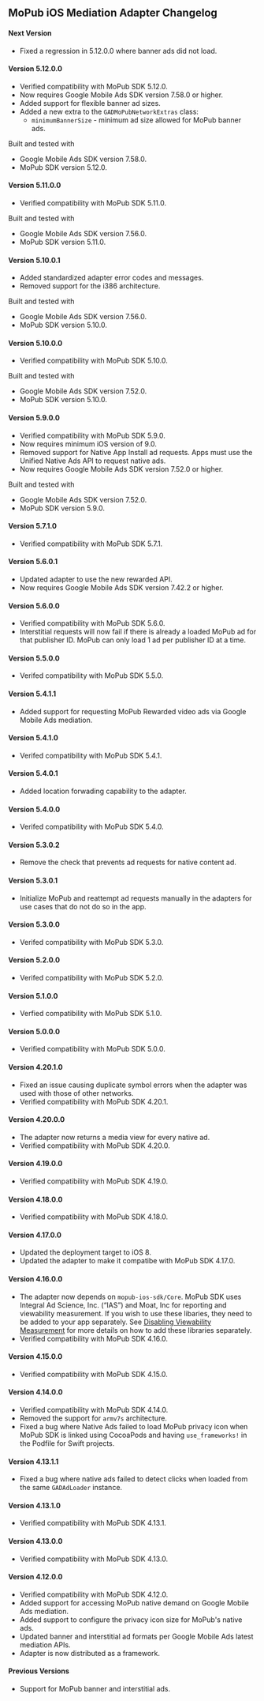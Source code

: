 ## MoPub iOS Mediation Adapter Changelog

#### Next Version
- Fixed a regression in 5.12.0.0 where banner ads did not load.

#### Version 5.12.0.0
- Verified compatibility with MoPub SDK 5.12.0.
- Now requires Google Mobile Ads SDK version 7.58.0 or higher.
- Added support for flexible banner ad sizes.
- Added a new extra to the `GADMoPubNetworkExtras` class:
  * `minimumBannerSize` - minimum ad size allowed for MoPub banner ads.

Built and tested with
- Google Mobile Ads SDK version 7.58.0.
- MoPub SDK version 5.12.0.

#### Version 5.11.0.0
- Verified compatibility with MoPub SDK 5.11.0.

Built and tested with
- Google Mobile Ads SDK version 7.56.0.
- MoPub SDK version 5.11.0.

#### Version 5.10.0.1
- Added standardized adapter error codes and messages.
- Removed support for the i386 architecture.

Built and tested with
- Google Mobile Ads SDK version 7.56.0.
- MoPub SDK version 5.10.0.

#### Version 5.10.0.0
- Verified compatibility with MoPub SDK 5.10.0.

Built and tested with
- Google Mobile Ads SDK version 7.52.0.
- MoPub SDK version 5.10.0.

#### Version 5.9.0.0
- Verified compatibility with MoPub SDK 5.9.0.
- Now requires minimum iOS version of 9.0.
- Removed support for Native App Install ad requests. Apps must use the Unified Native Ads API to request native ads.
- Now requires Google Mobile Ads SDK version 7.52.0 or higher.

Built and tested with
- Google Mobile Ads SDK version 7.52.0.
- MoPub SDK version 5.9.0.

#### Version 5.7.1.0
- Verified compatibility with MoPub SDK 5.7.1.

#### Version 5.6.0.1
- Updated adapter to use the new rewarded API.
- Now requires Google Mobile Ads SDK version 7.42.2 or higher.

#### Version 5.6.0.0
- Verified compatibility with MoPub SDK 5.6.0.
- Interstitial requests will now fail if there is already a loaded MoPub ad for that publisher ID. MoPub can only load 1 ad per publisher ID at a time.

#### Version 5.5.0.0
- Verifed compatibility with MoPub SDK 5.5.0.

#### Version 5.4.1.1
- Added support for requesting MoPub Rewarded video ads via Google Mobile Ads mediation.

#### Version 5.4.1.0
- Verifed compatibility with MoPub SDK 5.4.1.

#### Version 5.4.0.1
- Added location forwading capability to the adapter.

#### Version 5.4.0.0
- Verifed compatibility with MoPub SDK 5.4.0.

#### Version 5.3.0.2
- Remove the check that prevents ad requests for native content ad.

#### Version 5.3.0.1
- Initialize MoPub and reattempt ad requests manually in the adapters for use cases that do not do so in the app.

#### Version 5.3.0.0
- Verifed compatibility with MoPub SDK 5.3.0.

#### Version 5.2.0.0
- Verifed compatibility with MoPub SDK 5.2.0.

#### Version 5.1.0.0
- Verfied compatibility with MoPub SDK 5.1.0.

#### Version 5.0.0.0
- Verified compatibility with MoPub SDK 5.0.0.

#### Version 4.20.1.0
- Fixed an issue causing duplicate symbol errors when the adapter was used with
  those of other networks.
- Verified compatibility with MoPub SDK 4.20.1.

#### Version 4.20.0.0
- The adapter now returns a media view for every native ad.
- Verified compatibility with MoPub SDK 4.20.0.

#### Version 4.19.0.0
- Verified compatibility with MoPub SDK 4.19.0.

#### Version 4.18.0.0
- Verified compatibility with MoPub SDK 4.18.0.

#### Version 4.17.0.0
- Updated the deployment target to iOS 8.
- Updated the adapter to make it compatibe with MoPub SDK 4.17.0.

#### Version 4.16.0.0
- The adapter now depends on `mopub-ios-sdk/Core`. MoPub SDK uses Integral Ad
  Science, Inc. (“IAS”) and Moat, Inc for reporting and viewability measurement.
  If you wish to use these libaries, they need to be added to your app
  separately. See [Disabling Viewability Measurement](https://github.com/mopub/mopub-ios-sdk#disabling-viewability-measurement)
  for more details on how to add these libraries separately.
- Verified compatibility with MoPub SDK 4.16.0.

#### Version 4.15.0.0
- Verified compatibility with MoPub SDK 4.15.0.

#### Version 4.14.0.0
- Verified compatibility with MoPub SDK 4.14.0.
- Removed the support for `armv7s` architecture.
- Fixed a bug where Native Ads failed to load MoPub privacy icon when MoPub SDK
  is linked using CocoaPods and having `use_frameworks!` in the Podfile for
  Swift projects.

#### Version 4.13.1.1
- Fixed a bug where native ads failed to detect clicks when loaded from the same
  `GADAdLoader` instance.

#### Version 4.13.1.0
- Verified compatibility with MoPub SDK 4.13.1.

#### Version 4.13.0.0
- Verified compatibility with MoPub SDK 4.13.0.

#### Version 4.12.0.0
- Verified compatibility with MoPub SDK 4.12.0.
- Added support for accessing MoPub native demand on Google Mobile Ads
  mediation.
- Added support to configure the privacy icon size for MoPub's native ads.
- Updated banner and interstitial ad formats per Google Mobile Ads latest
  mediation APIs.
- Adapter is now distributed as a framework.

#### Previous Versions
- Support for MoPub banner and interstitial ads.
